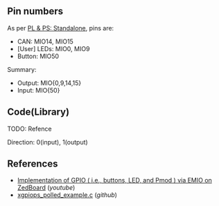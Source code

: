 ## Pin numbers
As per [PL & PS: Standalone](README.md), pins are:

* CAN: MIO14, MIO15
* [User] LEDs: MIO0, MIO9
* Button: MIO50

Summary:

* Output: MIO{0,9,14,15}
* Input: MIO{50}

## Code(Library)

TODO: Refence

Direction: 0(input), 1(output)

## References
* [Implementation of GPIO ( i.e., buttons, LED, and Pmod ) via EMIO on ZedBoard](https://youtu.be/CHsidFIXUEE) (*youtube*)
* [xgpiops_polled_example.c](https://github.com/Xilinx/embeddedsw/blob/master/XilinxProcessorIPLib/drivers/gpiops/examples/xgpiops_polled_example.c) (*github*)